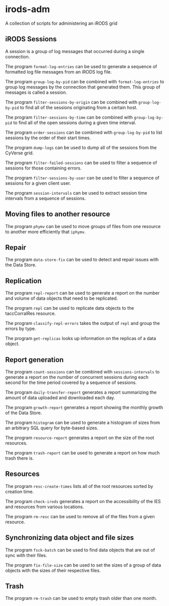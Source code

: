 # irods-adm

A collection of scripts for administering an iRODS grid


## iRODS Sessions

A session is a group of log messages that occurred during a single connection.

The program `format-log-entries` can be used to generate a sequence of formatted
log file messages from an iRODS log file.

The program `group-log-by-pid` can be combined with `format-log-entries` to
group log messages by the connection that generated them. This group of messages
is called a session.

The program `filter-sessions-by-origin` can be combined with `group-log-by-pid`
to find all of the sessions originating from a certain host.

The program `filter-sessions-by-time` can be combined with `group-log-by-pid` to
find all of the open sessions during a given time interval.

The program `order-sessions` can be combined with `group-log-by-pid` to list
sessions by the order of their start times.

The program `dump-logs` can be used to dump all of the sessions from the CyVerse
grid.

The program `filter-failed-sessions` can be used to filter a sequence of
sessions for those containing errors.

The program `filter-sessions-by-user` can be used to filter a sequence of
sessions for a given client user.

The program `session-intervals` can be used to extract session time intervals
from a sequence of sessions.


## Moving files to another resource

The program `phymv` can be used to move groups of files from one resource to
another more efficiently that `iphymv`.


## Repair

The program `data-store-fix` can be used to detect and repair issues with the
Data Store.


## Replication

The program `repl-report` can be used to generate a report on the number and
volume of data objects that need to be replicated.

The program `repl` can be used to replicate data objects to the taccCorralRes
resource.

The program `classify-repl-errors` takes the output of `repl` and group the
errors by type.

The program `get-replicas` looks up information on the replicas of a data
object.


## Report generation

The program `count-sessions` can be combined with `sessions-intervals` to
generate a report on the number of concurrent sessions during each second for
the time period covered by a sequence of sessions.

The program `daily-transfer-report` generates a report summarizing the amount of
data uploaded and downloaded each day.

The program `growth-report` generates a report showing the monthly growth of the
Data Store.

The program `histogram` can be used to generate a histogram of sizes from an
arbitrary SQL query for byte-based sizes.

The program `resource-report` generates a report on the size of the root
resources.

The program `trash-report` can be used to generate a report on how much trash
there is.


## Resources

The program `resc-create-times` lists all of the root resources sorted by
creation time.

The program `check-irods` generates a report on the accessibility of the IES and
resources from various locations.

The program `rm-resc` can be used to remove all of the files from a given
resource.


## Synchronizing data object and file sizes

The program `fsck-batch` can be used to find data objects that are out of sync
with their files.

The program `fix-file-size` can be used to set the sizes of a group of data
objects with the sizes of their respective files.


## Trash

The program `rm-trash` can be used to empty trash older than one month.
